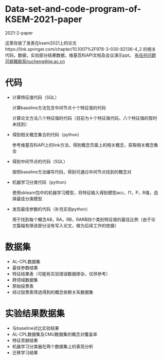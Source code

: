 # Data-set-and-code-program-of-KSEM-2021-paper
2021-2-paper


这里存放了发表在ksem2021上的论文https://link.springer.com/chapter/10.1007%2F978-3-030-82136-4_2 的相关代码，数据，实验部分结果数据，维基百科API文档及会议演示ppt。
有任何问题可邮箱联系hucheng@iie.ac.cn

# 代码

- 计算特征值代码（SQL）

  计算baseline方法包含中间节点十个特征值的代码

  计算论文方法八个特征值的代码（目前为十个特征值代码，八个特征值的暂时未找到）

- 得到相关概念集合的代码（python）

  参考维基百科API上的link方法，得到概念页面上的相关概念，获取相关概念集合

- 得到中间节点的代码（SQL）

  按照baseline方法编写代码，得到可通过中间节点找到的概念对

- 机器学习分类代码（python）

  使用sklearn包中的机器学习模型，将特征输入得到模型acc，f1，P，R值，选择最佳分类模型

- 发现最佳参数的代码（补充实验python）

  用于找到每个概念AB，RA，RB，RARB四个类别特征值的最佳比例（由于论文篇幅有限该部分没有写入论文，做为后续工作的依据）

# 数据集

- AL-CPL数据集
- 最佳参数结果
- 特征结果表（可能有实验错误数据掺杂，仅供参考）
- 跨领域数据集
- 原始投票表
- 经过投票表筛选得到的概念依赖关系数据集

# 实验结果数据集

- 与baseline对比实验结果
- AL-CPL数据集及CMU数据集的概念对覆盖率
- 特征贡献结果
- 机器学习分类器在两个数据集上的表现分析
- 迁移学习结果

